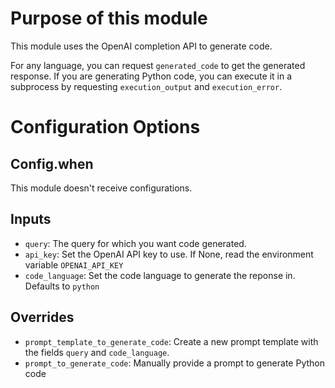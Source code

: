 # Purpose of this module

This module uses the OpenAI completion API to generate code.

For any language, you can request `generated_code` to get the generated response. If you are generating Python code, you can execute it in a subprocess by requesting `execution_output` and `execution_error`.

# Configuration Options
## Config.when
This module doesn't receive configurations.

## Inputs
- `query`: The query for which you want code generated.
- `api_key`: Set the OpenAI API key to use. If None, read the environment variable `OPENAI_API_KEY`
- `code_language`: Set the code language to generate the reponse in. Defaults to `python`

## Overrides
- `prompt_template_to_generate_code`: Create a new prompt template with the fields `query` and `code_language`.
- `prompt_to_generate_code`: Manually provide a prompt to generate Python code
